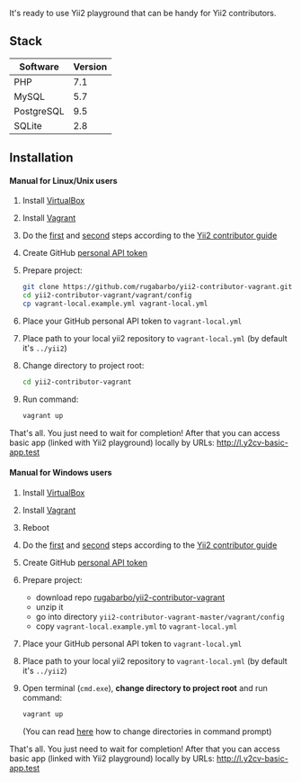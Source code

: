 It's ready to use Yii2 playground that can be handy for Yii2 contributors.

Stack
-----

| Software | Version |
| --- | --- |
| PHP | 7.1 |
| MySQL | 5.7 |
| PostgreSQL | 9.5 |
| SQLite | 2.8 |


Installation
------------

#### Manual for Linux/Unix users

1. Install [VirtualBox](https://www.virtualbox.org/wiki/Downloads)
1. Install [Vagrant](https://www.vagrantup.com/downloads.html)
1. Do the [first](https://github.com/yiisoft/yii2/blob/master/docs/internals/git-workflow.md#1-fork-the-yii-repository-on-github-and-clone-your-fork-to-your-development-environment) 
and [second](https://github.com/yiisoft/yii2/blob/master/docs/internals/git-workflow.md#2-add-the-main-yii-repository-as-an-additional-git-remote-called-upstream)
steps according to the [Yii2 contributor guide](https://github.com/yiisoft/yii2/blob/master/docs/internals/git-workflow.md#git-workflow-for-yii-2-contributors)
1. Create GitHub [personal API token](https://github.com/blog/1509-personal-api-tokens)
1. Prepare project:
   
   ```bash
   git clone https://github.com/rugabarbo/yii2-contributor-vagrant.git
   cd yii2-contributor-vagrant/vagrant/config
   cp vagrant-local.example.yml vagrant-local.yml
   ```
   
1. Place your GitHub personal API token to `vagrant-local.yml`
1. Place path to your local yii2 repository to `vagrant-local.yml` (by default it's `../yii2`)
1. Change directory to project root:

   ```bash
   cd yii2-contributor-vagrant
   ```

1. Run command:

   ```bash
   vagrant up
   ```
   
That's all. You just need to wait for completion! 
After that you can access basic app (linked with Yii2 playground) locally by URLs: http://l.y2cv-basic-app.test
   
#### Manual for Windows users

1. Install [VirtualBox](https://www.virtualbox.org/wiki/Downloads)
1. Install [Vagrant](https://www.vagrantup.com/downloads.html)
1. Reboot
1. Do the [first](https://github.com/yiisoft/yii2/blob/master/docs/internals/git-workflow.md#1-fork-the-yii-repository-on-github-and-clone-your-fork-to-your-development-environment) 
and [second](https://github.com/yiisoft/yii2/blob/master/docs/internals/git-workflow.md#2-add-the-main-yii-repository-as-an-additional-git-remote-called-upstream)
steps according to the [Yii2 contributor guide](https://github.com/yiisoft/yii2/blob/master/docs/internals/git-workflow.md#git-workflow-for-yii-2-contributors)
1. Create GitHub [personal API token](https://github.com/blog/1509-personal-api-tokens)
1. Prepare project:
   * download repo [rugabarbo/yii2-contributor-vagrant](https://github.com/rugabarbo/yii2-contributor-vagrant/archive/master.zip)
   * unzip it
   * go into directory `yii2-contributor-vagrant-master/vagrant/config`
   * copy `vagrant-local.example.yml` to `vagrant-local.yml`

1. Place your GitHub personal API token to `vagrant-local.yml`
1. Place path to your local yii2 repository to `vagrant-local.yml` (by default it's `../yii2`)
1. Open terminal (`cmd.exe`), **change directory to project root** and run command:

   ```bash
   vagrant up
   ```
   
   (You can read [here](http://www.wikihow.com/Change-Directories-in-Command-Prompt) how to change directories in command prompt) 

That's all. You just need to wait for completion! 
After that you can access basic app (linked with Yii2 playground) locally by URLs: http://l.y2cv-basic-app.test

